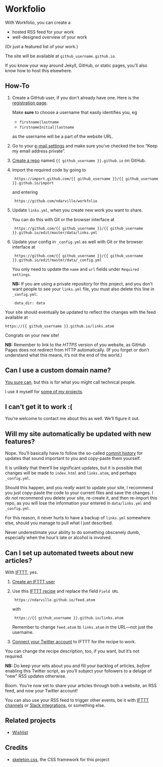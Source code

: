 Workfolio
=========
With Workfolio, you can create a

* hosted RSS feed for your work
* well-designed overview of your work

(Or just a featured list of your work.)

The site will be available at `github_username.github.io`.

If you know your way around Jekyll, GitHub, or static pages, you’ll also know how to host this elsewhere.

How-To
------
1. Create a GitHub user, if you don’t already have one. Here is the [registration page][].

    Make **sure** to choose a username that easily identifies you, eg

    * `firstname|lastname`
    * `firstnameInitial|lastname`

    as the username will be a part of the website URL.

2. Go to your [e-mail settings][] and make sure you’ve checked the box “Keep my email address private”.
3. [Create a repo][] named `{{ github_username }}.github.io` on GitHub.
4. Import the required code by going to

        https://import.github.com/{{ github_username }}/{{ github_username }}.github.io/import

    and entering

        https://github.com/ndarville/workfolio

5. Update `links.yml`, when you create new work you want to share.

    You can do this with Git or the browser interface at

        https://github.com/{{ github_username }}/{{ github_username }}.github.io/edit/master/data/links.yml

6. Update your config in `_config.yml` as well with Git or the browser interface at

        https://github.com/{{ github_username }}/{{ github_username }}.github.io/edit/master/data/_config.yml

    You only need to update the `name` and `url` fields under `Required settings`.

    **NB:** If you are using a private repository for this project, and you don’t want people to see your `links.yml` file, you must also delete this line in `_config.yml`:

        data_dir: data

Your site should eventually be updated to reflect the changes with the feed available at

    https://{{ github_username }}.github.io/links.atom

Congrats on your new site!

**NB:** Remember to link to the *HTTPS* version of you website, as GitHub Pages does not redirect from HTTP automatically. (If you forget or don’t understand what this means, it’s not the end of the world.)

Can I use a custom domain name?
-------------------------------
[You sure can][custom-github-pages], but this is for what you might call technical people.

I use it myself for [some of my projects][hafnia-times].

I can’t get it to work :(
-------------------------
You’re welcome to contact me about this as well. We’ll figure it out.

Will my site automatically be updated with new features?
--------------------------------------------------------
Nope. You’ll basically have to follow the so-called [commit history][] for updates that sound important to you and copy-paste them yourself.

It is unlikely that there’ll be significant updates, but it is possible that changes will be made to `index.html` and `links.atom`, and perhaps `_config.yml`.

Should this happen, and you *really* want to update your site, I recommend you just copy-paste the code to your current files and save the changes. I *do not* recommend you delete your site, re-create it, and then re-import this repo, as you will lose the information your entered in `data/links.yml` and `_config.yml`.

For this reason, it never hurts to have a backup of `links.yml` somewhere else, should you manage to pull what I just described.

Never underestimate your ability to do something obscenely dumb, especially when the hour’s late or alcohol is involved.

Can I set up automated tweets about new articles?
-------------------------------------------------
With [IFTTT][], yes.

1. [Create an IFTTT user][ifttt-create]
2. Use this [IFTTT recipe][] and replace the field `Field URL`

        https://ndarville.github.io/feed.atom

    with

        https://{{ github_username }}.github.io/links.atom

    Remember to change `feed.atom` to `links.atom` in the URL—not just the username.

3. [Connect your Twitter account][] to IFTTT for the recipe to work.

You can change the recipe description, too, if you want, but it’s not required.

**NB:** Do keep your wits about you and fill your backlog of articles, *before* enabling this Twitter script, as you’ll subject your followers to a deluge of “new” RSS updates otherwise.

Boom. You’re now set to share your articles through both a website, an RSS feed, and now your Twitter account!

You can also use your RSS feed to trigger other events, be it with [IFTTT channels][IFTTT channels] or [Slack integrations][], or something else.

Related projects
----------------
* [Wishlist][]

Credits
-------
* [skeleton.css][], the CSS framework for this project


[registration page]: https://github.com/join
[e-mail settings]: https://github.com/settings/emails
[create a repo]: https://github.com/new
[custom-github-pages]: https://help.github.com/articles/setting-up-a-custom-domain-with-github-pages/
[hafnia-times]: https://github.com/hafniatimes/hafniatimes.github.io
[commit history]: https://github.com/ndarville/workfolio/commits/master
[IFTTT]: https://ifttt.com
[ifttt-create]: https://ifttt.com/join
[IFTTT recipe]: https://ifttt.com/myrecipes/personal/28755829
[Connect your Twitter account]: https://ifttt.com/channels/twitter/activate
[IFTTT channels]: https://ifttt.com/channels
[Slack integrations]: https://ndarville.com/projects/slack/
[wishlist]: https://github.com/ndarville/wishlist
[skeleton.css]: http://getskeleton.com
